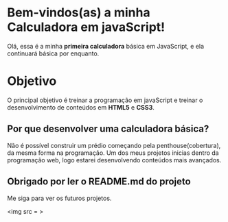 # Bem-vindos(as) a minha Calculadora em javaScript!

Olá, essa é a minha **primeira calculadora** básica em JavaScript, e ela continuará básica por enquanto.


# Objetivo

O principal objetivo é treinar a programação em javaScript e treinar o desenvolvimento de conteúdos em **HTML5** e **CSS3**.

## Por que desenvolver uma calculadora básica?

Não é possível construir um prédio começando pela penthouse(cobertura), da mesma forma na programação.
Um dos meus projetos inicias dentro da programação web, logo estarei desenvolvendo conteúdos mais avançados.

## Obrigado por ler o README.md do projeto

Me siga para ver os futuros projetos.

<img src = >
